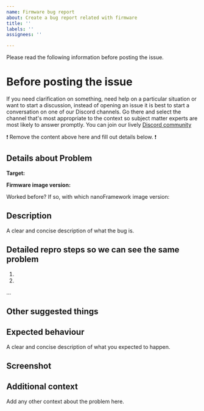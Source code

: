 ```yaml
---
name: Firmware bug report
about: Create a bug report related with firmware
title: ''
labels: ''
assignees: ''

---
```


Please read the following information before posting the issue.

# **Before posting the issue**

If you need clarification on something, need help on a particular situation or want to start a discussion, instead of opening an issue it is best to start a conversation on one of our Discord channels.
Go there and select the channel that's most appropriate to the context so subject matter experts are most likely to answer promptly.
You can join our lively [Discord community](https://discordapp.com/invite/gCyBu8T)

:exclamation: Remove the content above here and fill out details below. :exclamation:

## Details about Problem

**Target:**

**Firmware image version:**

Worked before? If so, with which nanoFramework image version:

## Description

A clear and concise description of what the bug is.

## Detailed repro steps so we can see the same problem

1.

2.

...

## Other suggested things
<!-- if applicable/relevant -->

## Expected behaviour

A clear and concise description of what you expected to happen.

## Screenshot
<!-- if applicable/relevant -->
<!--Very helpful if you send along a few screenshots to help visualize the issue!-->

## Additional context

Add any other context about the problem here.
